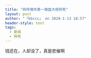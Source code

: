 ```yaml
---
title: "网传境外第一做盘大佬猝死"
layout: post
author: "「bbccc」 on 2020-1-13 18:57"
header-style: text
tags:
  - 新闻
  - 猝死
---
```


<head></head>
<body>
  钱还在，人却没了，真是悲催啊
 <br>
</body>


